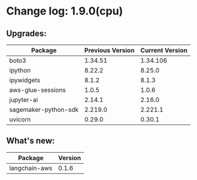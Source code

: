 # Change log: 1.9.0(cpu)

## Upgrades: 

Package | Previous Version | Current Version
---|---|---
boto3|1.34.51|1.34.106
ipython|8.22.2|8.25.0
ipywidgets|8.1.2|8.1.3
aws-glue-sessions|1.0.5|1.0.6
jupyter-ai|2.14.1|2.16.0
sagemaker-python-sdk|2.219.0|2.221.1
uvicorn|0.29.0|0.30.1

## What's new: 

Package | Version 
---|---
langchain-aws|0.1.6
